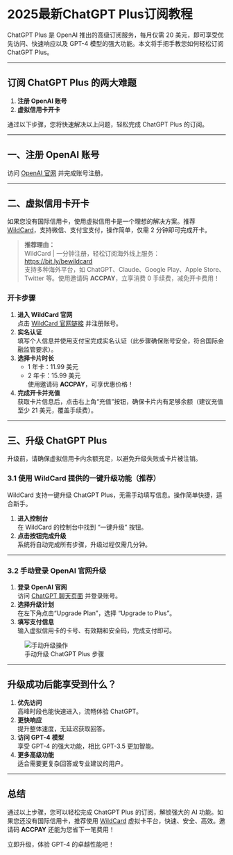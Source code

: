 # 2025最新ChatGPT Plus订阅教程

ChatGPT Plus 是 OpenAI 推出的高级订阅服务，每月仅需 20 美元，即可享受优先访问、快速响应以及 GPT-4 模型的强大功能。本文将手把手教您如何轻松订阅 ChatGPT Plus。

---

## 订阅 ChatGPT Plus 的两大难题

1. **注册 OpenAI 账号**  
2. **虚拟信用卡开卡**  

通过以下步骤，您将快速解决以上问题，轻松完成 ChatGPT Plus 的订阅。

---

## 一、注册 OpenAI 账号

访问 [OpenAI 官网](https://chat.openai.com/) 并完成账号注册。

---

## 二、虚拟信用卡开卡

如果您没有国际信用卡，使用虚拟信用卡是一个理想的解决方案。推荐 [WildCard](https://bit.ly/bewildcard)，支持微信、支付宝支付，操作简单，仅需 2 分钟即可完成开卡。

> **推荐理由：**  
WildCard | 一分钟注册，轻松订阅海外线上服务：https://bit.ly/bewildcard  
支持多种海外平台，如 ChatGPT、Claude、Google Play、Apple Store、Twitter 等。使用邀请码 **ACCPAY**，立享消费 0 手续费，减免开卡费用！

### 开卡步骤

1. **进入 WildCard 官网**  
   点击 [WildCard 官网链接](https://bit.ly/bewildcard) 并注册账号。
2. **实名认证**  
   填写个人信息并使用支付宝完成实名认证（此步骤确保账号安全，符合国际金融监管要求）。
3. **选择卡片时长**  
   - 1 年卡：11.99 美元  
   - 2 年卡：15.99 美元  
   使用邀请码 **ACCPAY**，可享优惠价格！
4. **完成开卡并充值**  
   获取卡片信息后，点击右上角“充值”按钮，确保卡片内有足够余额（建议充值至少 21 美元，覆盖手续费）。



---

## 三、升级 ChatGPT Plus

升级前，请确保虚拟信用卡内余额充足，以避免升级失败或卡片被注销。

### 3.1 使用 WildCard 提供的一键升级功能（推荐）

WildCard 支持一键升级 ChatGPT Plus，无需手动填写信息。操作简单快捷，适合新手。

1. **进入控制台**  
   在 WildCard 的控制台中找到 “一键升级” 按钮。
2. **点击按钮完成升级**  
   系统将自动完成所有步骤，升级过程仅需几分钟。



---

### 3.2 手动登录 OpenAI 官网升级

1. **登录 OpenAI 官网**  
   访问 [ChatGPT 聊天页面](https://chat.openai.com/) 并登录账号。
2. **选择升级计划**  
   在左下角点击“Upgrade Plan”，选择 “Upgrade to Plus”。
3. **填写支付信息**  
   输入虚拟信用卡的卡号、有效期和安全码，完成支付即可。

<figure>
  <img src="https://gptschat.maqian.xin/wp-content/uploads/2024/03/IMG_20240303162932-1024x699.png/gwt" alt="手动升级操作">
  <figcaption>手动升级 ChatGPT Plus 步骤</figcaption>
</figure>

---

## 升级成功后能享受到什么？

1. **优先访问**  
   高峰时段也能快速进入，流畅体验 ChatGPT。
2. **更快响应**  
   提升整体速度，无延迟获取回答。
3. **访问 GPT-4 模型**  
   享受 GPT-4 的强大功能，相比 GPT-3.5 更加智能。
4. **更多高级功能**  
   适合需要更复杂回答或专业建议的用户。

---

## 总结

通过以上步骤，您可以轻松完成 ChatGPT Plus 的订阅，解锁强大的 AI 功能。如果您还没有国际信用卡，推荐使用 [WildCard](https://bit.ly/bewildcard) 虚拟卡平台，快速、安全、高效。邀请码 **ACCPAY** 还能为您省下一笔费用！

立即升级，体验 GPT-4 的卓越性能吧！
